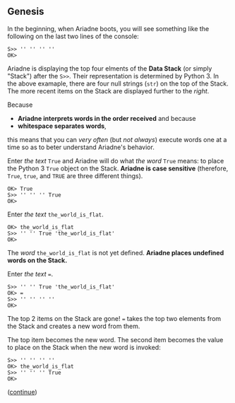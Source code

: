 ## Genesis

In the beginning, when Ariadne boots, you will see something like the following on the last two lines of the console:

    S>> '' '' '' ''
    OK>

Ariadne is displaying the top four elments of the **Data Stack** (or simply "Stack") after the `S>>`.
Their representation is determined by Python 3.
In the above examaple, there are four null strings (`str`) on the top of the Stack.
The more recent items on the Stack are displayed further to the _right_.

Because

* **Ariadne interprets words in the order received** and because
* **whitespace separates words**,

this means that you can _very often_ (but _not always_) execute words one at a time so as to beter understand Ariadne's behavior.

Enter _the text_ `True` and Ariadne will do what _the word_ `True` means: to place the Python 3 `True` object on the Stack. **Ariadne is case sensitive** (therefore, `True`, `true`, and `TRUE` are three different things).
    
    OK> True
    S>> '' '' '' True
    OK>
    
Enter _the text_ `the_world_is_flat`.

    OK> the_world_is_flat
    S>> '' '' True 'the_world_is_flat'
    OK>
    
The _word_ `the_world_is_flat` is not yet defined.
**Ariadne places undefined words on the Stack.**

Enter _the text_ `=`.

    S>> '' '' True 'the_world_is_flat'
    OK> =
    S>> '' '' '' ''
    OK>
    
The top 2 items on the Stack are gone!
`=` takes the top two elements from the Stack and creates a new word from them.

The top item becomes the new word.
The second item becomes the value to place on the Stack when the new word is invoked:

    S>> '' '' '' ''
    OK> the_world_is_flat
    S>> '' '' '' True
    OK>
    
([continue](https://github.com/dmparrishphd/Python4th/blob/master/2b/Tutorial/body2.md))
